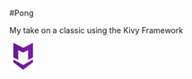 
#Pong

My take on a classic using the Kivy Framework

![alt text](https://github.com/adam-p/markdown-here/raw/master/src/common/images/icon48.png "Logo Title Text 1")
